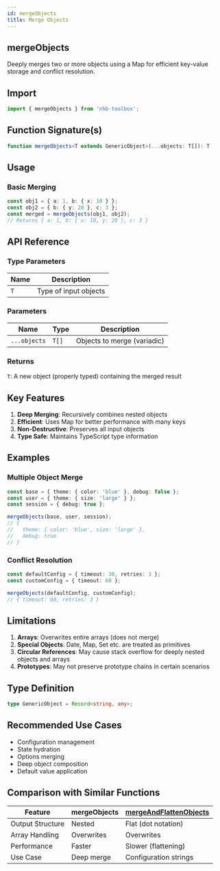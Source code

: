 ```yaml
---
id: mergeObjects
title: Merge Objects
---
```


## mergeObjects

Deeply merges two or more objects using a Map for efficient key-value storage and conflict resolution.

## Import

```typescript
import { mergeObjects } from 'nhb-toolbox';
```

## Function Signature(s)

```typescript
function mergeObjects<T extends GenericObject>(...objects: T[]): T
```

## Usage

### Basic Merging

```typescript
const obj1 = { a: 1, b: { x: 10 } };
const obj2 = { b: { y: 20 }, c: 3 };
const merged = mergeObjects(obj1, obj2);
// Returns { a: 1, b: { x: 10, y: 20 }, c: 3 }
```

## API Reference

### Type Parameters

| Name | Description           |
| ---- | --------------------- |
| `T`  | Type of input objects |

### Parameters

| Name         | Type  | Description                 |
| ------------ | ----- | --------------------------- |
| `...objects` | `T[]` | Objects to merge (variadic) |

### Returns

`T`: A new object (properly typed) containing the merged result

## Key Features

1. **Deep Merging**: Recursively combines nested objects
2. **Efficient**: Uses Map for better performance with many keys
3. **Non-Destructive**: Preserves all input objects
4. **Type Safe**: Maintains TypeScript type information

## Examples

### Multiple Object Merge

```typescript
const base = { theme: { color: 'blue' }, debug: false };
const user = { theme: { size: 'large' } };
const session = { debug: true };

mergeObjects(base, user, session);
// {
//   theme: { color: 'blue', size: 'large' },
//   debug: true
// }
```

### Conflict Resolution

```typescript
const defaultConfig = { timeout: 30, retries: 3 };
const customConfig = { timeout: 60 };

mergeObjects(defaultConfig, customConfig);
// { timeout: 60, retries: 3 }
```

## Limitations

1. **Arrays**: Overwrites entire arrays (does not merge)
2. **Special Objects**: Date, Map, Set etc. are treated as primitives
3. **Circular References**: May cause stack overflow for deeply nested objects and arrays
4. **Prototypes**: May not preserve prototype chains in certain scenarios

## Type Definition

```typescript
type GenericObject = Record<string, any>;
```

## Recommended Use Cases

- Configuration management
- State hydration
- Options merging
- Deep object composition
- Default value application

## Comparison with Similar Functions

| Feature          | mergeObjects | [mergeAndFlattenObjects](mergeAndFlattenObjects) |
| ---------------- | ------------ | ------------------------------------------------ |
| Output Structure | Nested       | Flat (dot notation)                              |
| Array Handling   | Overwrites   | Overwrites                                       |
| Performance      | Faster       | Slower (flattening)                              |
| Use Case         | Deep merge   | Configuration strings                            |
